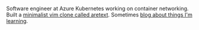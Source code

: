 Software engineer at Azure Kubernetes working on container networking. Built a [minimalist vim clone called aretext](https://aretext.org). Sometimes [blog about things I'm learning](https://devnonsense.com).
